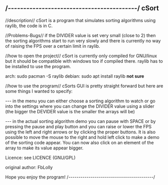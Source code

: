 /*------------------------------------------*/
cSort
-

//description//
cSort is a program that simulates sorting algorithms using raylib, the code is in C.

//Problems-Bugs//
if the DIVIDER value is set very small (close to 2) then the sorting algorithms start to run very slowly and there is currently
no way of raising the FPS over a certain limit in raylib.

//how to open the project//
cSort is currently only compiled for GNU/linux but it should be compatible with windows too if compiled there.
raylib has to be installed to use the program.

arch: sudo pacman -S raylib
debian: sudo apt install raylib **not sure**

//how to use the program//
cSorts GUI is pretty straight forward but here are some things I wanted to specify:

--- in the menu you can either choose a sorting algorithm to watch or go into the settings where you can change the DIVIDER value using a slider (the bigger the DEVIDER value is the smaller the arrays will be)

--- in the actual sorting algorithm demo you can pause with SPACE or by pressing the pause and play button and you can raise or lower the FPS using the left and right arrows or by clicking the proper buttons. It is also possible to move the mouse to the right and hold left click to make a demo of the sorting code appear.
You can now also click on an element of the array to make its value appear bigger.

Licence: see LICENCE (GNU/GPL)

original author: FbLolly

Hope you enjoy the program!
/*------------------------------------------*/
